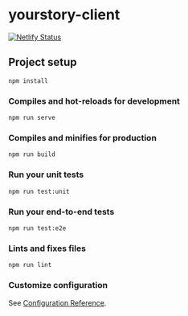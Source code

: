 # yourstory-client

[![Netlify Status](https://api.netlify.com/api/v1/badges/e2ee5497-f166-490b-9cf0-81d63e735266/deploy-status)](https://app.netlify.com/sites/kind-wright-fb4df0/deploys)

## Project setup

```
npm install
```

### Compiles and hot-reloads for development

```
npm run serve
```

### Compiles and minifies for production

```
npm run build
```

### Run your unit tests

```
npm run test:unit
```

### Run your end-to-end tests

```
npm run test:e2e
```

### Lints and fixes files

```
npm run lint
```

### Customize configuration

See [Configuration Reference](https://cli.vuejs.org/config/).
